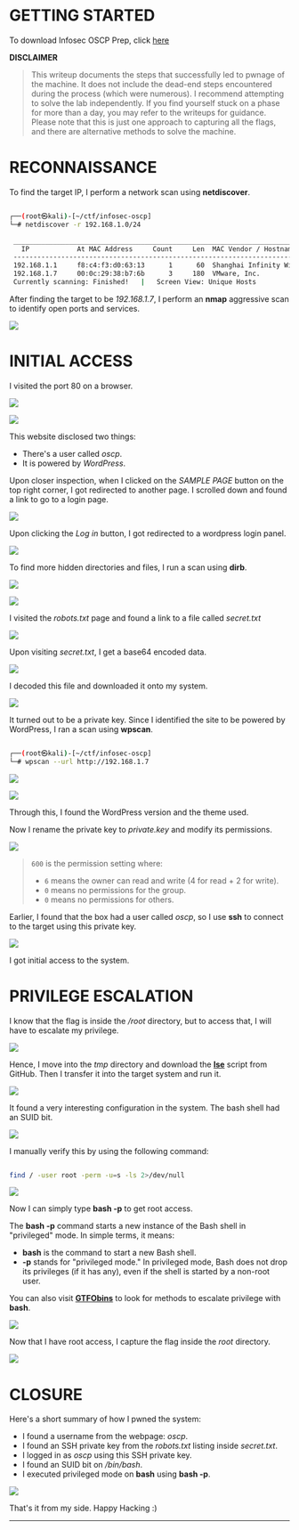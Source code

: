 # GETTING STARTED

To download Infosec OSCP Prep, click [here](https://www.vulnhub.com/entry/infosec-prep-oscp,508/)

**DISCLAIMER**
> This writeup documents the steps that successfully led to pwnage of the machine. It does not include the dead-end steps encountered during the process (which were numerous). I recommend attempting to solve the lab independently. If you find yourself stuck on a phase for more than a day, you may refer to the writeups for guidance. Please note that this is just one approach to capturing all the flags, and there are alternative methods to solve the machine.

# RECONNAISSANCE

To find the target IP, I perform a network scan using **netdiscover**.

```bash

┌──(root㉿kali)-[~/ctf/infosec-oscp]
└─# netdiscover -r 192.168.1.0/24  

 _____________________________________________________________________________
   IP            At MAC Address     Count     Len  MAC Vendor / Hostname      
 -----------------------------------------------------------------------------                
 192.168.1.1     f8:c4:f3:d0:63:13      1      60  Shanghai Infinity Wireless Technologies    
 192.168.1.7     00:0c:29:38:b7:6b      3     180  VMware, Inc.                                                                                                            
 Currently scanning: Finished!   |   Screen View: Unique Hosts
```

After finding the target to be *192.168.1.7*, I perform an **nmap** aggressive scan to identify open ports and services.

![](IMAGES/1.png)

# INITIAL ACCESS

I visited the port 80 on a browser.

![](IMAGES/2.png)

![](IMAGES/3.png)

This website disclosed two things:
- There's a user called *oscp*.
- It is powered by *WordPress*.

Upon closer inspection, when I clicked on the *SAMPLE PAGE* button on the top right corner, I got redirected to another page. I scrolled down and found a link to go to a login page.

![](IMAGES/4.png)

Upon clicking the *Log in* button, I got redirected to a wordpress login panel.

![](IMAGES/5.png)

To find more hidden directories and files, I run a scan using **dirb**.

![](IMAGES/6.png)

![](IMAGES/7.png)

I visited the *robots.txt* page and found a link to a file called *secret.txt*

![](IMAGES/8.png)

Upon visiting *secret.txt*, I get a base64 encoded data.

![](IMAGES/9.png)

I decoded this file and downloaded it onto my system.

![](IMAGES/10.png)

It turned out to be a private key. Since I identified the site to be powered by WordPress, I ran a scan using **wpscan**.

```bash

┌──(root㉿kali)-[~/ctf/infosec-oscp]
└─# wpscan --url http://192.168.1.7
```

![](IMAGES/11.png)

![](IMAGES/12.png)

Through this, I found the WordPress version and the theme used.

Now I rename the private key to *private.key* and modify its permissions.

![](IMAGES/13.png)

>`600` is the permission setting where:
>- `6` means the owner can read and write (4 for read + 2 for write).
>- `0` means no permissions for the group.
>- `0` means no permissions for others.

Earlier, I found that the box had a user called *oscp*, so I use **ssh** to connect to the target using this private key.

![](IMAGES/14.png)

I got initial access to the system.
# PRIVILEGE ESCALATION

I know that the flag is inside the */root* directory, but to access that, I will have to escalate my privilege.

![](IMAGES/15.png)

Hence, I move into the *tmp* directory and download the **[lse](https://github.com/diego-treitos/linux-smart-enumeration)** script from GitHub. Then I transfer it into the target system and run it.

![](IMAGES/16.png)

It found a very interesting configuration in the system. The bash shell had an SUID bit.

![](IMAGES/17.png)

I manually verify this by using the following command:

```bash

find / -user root -perm -u=s -ls 2>/dev/null
```

![](IMAGES/18.png)

Now I can simply type **bash -p** to get root access.

The **bash -p** command starts a new instance of the Bash shell in "privileged" mode. In simple terms, it means:
- **bash** is the command to start a new Bash shell.
- **-p** stands for "privileged mode."
In privileged mode, Bash does not drop its privileges (if it has any), even if the shell is started by a non-root user.

You can also visit **[GTFObins](https://gtfobins.github.io)** to look for methods to escalate privilege with **bash**.

![](IMAGES/19.png)

Now that I have root access, I capture the flag inside the *root* directory.

![](IMAGES/20.png)
# CLOSURE

Here's a short summary of how I pwned the system:
- I found a username from the webpage: *oscp*.
- I found an SSH private key from the *robots.txt* listing inside *secret.txt*.
- I logged in as *oscp* using this SSH private key.
- I found an SUID bit on */bin/bash*.
- I executed privileged mode on **bash** using **bash -p**.

![](IMAGES/21.png)

That's it from my side. Happy Hacking :)

------------------------------------------------------------------------------------